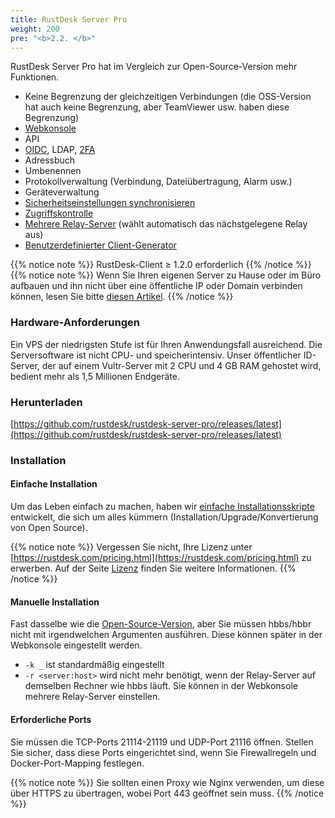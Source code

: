 ```yaml
---
title: RustDesk Server Pro
weight: 200
pre: "<b>2.2. </b>"
---
```


RustDesk Server Pro hat im Vergleich zur Open-Source-Version mehr Funktionen.

- Keine Begrenzung der gleichzeitigen Verbindungen (die OSS-Version hat auch keine Begrenzung, aber TeamViewer usw. haben diese Begrenzung)
- [Webkonsole](https://rustdesk.com/docs/de/self-host/rustdesk-server-pro/console/)
- API
- [OIDC](https://rustdesk.com/docs/de/self-host/rustdesk-server-pro/oidc/), LDAP, [2FA](https://rustdesk.com/docs/de/self-host/rustdesk-server-pro/2fa/)
- Adressbuch
- Umbenennen
- Protokollverwaltung (Verbindung, Dateiübertragung, Alarm usw.)
- Geräteverwaltung
- [Sicherheitseinstellungen synchronisieren](https://rustdesk.com/docs/de/self-host/rustdesk-server-pro/strategy/)
- [Zugriffskontrolle](https://rustdesk.com/docs/de/self-host/rustdesk-server-pro/permissions/)
- [Mehrere Relay-Server](https://rustdesk.com/docs/de/self-host/rustdesk-server-pro/relay/) (wählt automatisch das nächstgelegene Relay aus)
- [Benutzerdefinierter Client-Generator](https://rustdesk.com/docs/de/self-host/client-configuration/#1-custom-client-generator-pro-only)


{{% notice note %}}
RustDesk-Client ≥ 1.2.0 erforderlich
{{% /notice %}}
{{% notice note %}}
Wenn Sie Ihren eigenen Server zu Hause oder im Büro aufbauen und ihn nicht über eine öffentliche IP oder Domain verbinden können, lesen Sie bitte [diesen Artikel](https://rustdesk.com/docs/en/self-host/nat-loopback-issues/).
{{% /notice %}}

### Hardware-Anforderungen

Ein VPS der niedrigsten Stufe ist für Ihren Anwendungsfall ausreichend. Die Serversoftware ist nicht CPU- und speicherintensiv. Unser öffentlicher ID-Server, der auf einem Vultr-Server mit 2 CPU und 4 GB RAM gehostet wird, bedient mehr als 1,5 Millionen Endgeräte.

### Herunterladen

[https://github.com/rustdesk/rustdesk-server-pro/releases/latest](https://github.com/rustdesk/rustdesk-server-pro/releases/latest)

### Installation

#### Einfache Installation

Um das Leben einfach zu machen, haben wir [einfache Installationsskripte](https://rustdesk.com/docs/de/self-host/rustdesk-server-pro/installscript/) entwickelt, die sich um alles kümmern (Installation/Upgrade/Konvertierung von Open Source).

{{% notice note %}}
Vergessen Sie nicht, Ihre Lizenz unter [https://rustdesk.com/pricing.html](https://rustdesk.com/pricing.html) zu erwerben. Auf der Seite [Lizenz](https://rustdesk.com/docs/de/self-host/rustdesk-server-pro/license/) finden Sie weitere Informationen.
{{% /notice %}}

#### Manuelle Installation

Fast dasselbe wie die [Open-Source-Version](https://rustdesk.com/docs/de/self-host/rustdesk-server-oss/install/), aber Sie müssen hbbs/hbbr nicht mit irgendwelchen Argumenten ausführen. Diese können später in der Webkonsole eingestellt werden.

- `-k _` ist standardmäßig eingestellt
- `-r <server:host>` wird nicht mehr benötigt, wenn der Relay-Server auf demselben Rechner wie hbbs läuft. Sie können in der Webkonsole mehrere Relay-Server einstellen.

#### Erforderliche Ports

Sie müssen die TCP-Ports 21114-21119 und UDP-Port 21116 öffnen. Stellen Sie sicher, dass diese Ports eingerichtet sind, wenn Sie Firewallregeln und Docker-Port-Mapping festlegen.

{{% notice note %}}
Sie sollten einen Proxy wie Nginx verwenden, um diese über HTTPS zu übertragen, wobei Port 443 geöffnet sein muss.
{{% /notice %}}
